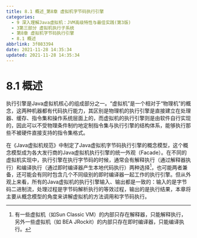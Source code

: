 ```yaml
---
title: 8.1 概述_第8章 虚拟机字节码执行引擎
categories: 
  - 9 深入理解Java虛拟机：JVM高级特性与最佳实践(第3版)
  - 3第三部分 虚拟机执行子系统
  - 第8章 虚拟机字节码执行引擎
  - 8.1 概述
abbrlink: 3f083394
date: 2021-11-28 14:35:34
updated: 2021-11-28 14:35:34
---
```

# 8.1 概述
执行引擎是Java虚拟机核心的组成部分之一。“虚拟机”是一个相对于“物理机”的概念，这两种机器都有代码执行能力，其区别是物理机的执行引擎是直接建立在处理器、缓存、指令集和操作系统层面上的，而虚拟机的执行引擎则是由软件自行实现的，因此可以不受物理条件制约地定制指令集与执行引擎的结构体系，能够执行那些不被硬件直接支持的指令集格式。

在《Java虚拟机规范》中制定了Java虚拟机字节码执行引擎的概念模型，这个概念模型成为各大发行商的Java虚拟机执行引擎的统一外观（Facade）。在不同的虚拟机实现中，执行引擎在执行字节码的时候，通常会有解释执行（通过解释器执行）和编译执行（通过即时编译器产生本地代码执行）两种选择[^1]，也可能两者兼备，还可能会有同时包含几个不同级别的即时编译器一起工作的执行引擎。但从外观上来看，所有的Java虚拟机的执行引擎输入、输出都是一致的：输入的是字节码二进制流，处理过程是字节码解析执行的等效过程，输出的是执行结果，本章将主要从概念模型的角度来讲解虚拟机的方法调用和字节码执行。

[^1]: 有一些虚拟机（如Sun Classic VM）的内部只存在解释器，只能解释执行，另外一些虚拟机（如 BEA JRockit）的内部只存在即时编译器，只能编译执行。
